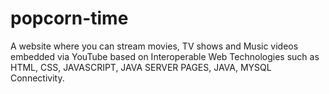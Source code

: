 # popcorn-time
A website where you can stream movies, TV shows and Music videos embedded via YouTube based on Interoperable Web Technologies such as HTML, CSS, JAVASCRIPT, JAVA SERVER PAGES, JAVA, MYSQL Connectivity.
